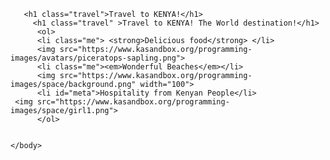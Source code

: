 <!DOCTYPE html>
<html>
    <head>
        <meta charset="utf-8">
        <title>Project: Travel webpage</title>
    </head>
    <style>
      .travel {background-color:rgb(173, 138, 173);}
      .me { color:rgb(132, 204, 25);}
      #meta {color:rgb(23, 99, 230);}
    </style>
    <body>
    
       <h1 class="travel">Travel to KENYA!</h1>
         <h1 class="travel" >Travel to KENYA! The World destination!</h1>
          <ol> 
          <li class="me"> <strong>Delicious food</strong> </li>
          <img src="https://www.kasandbox.org/programming-images/avatars/piceratops-sapling.png">
          <li class="me"><em>Wonderful Beaches</em></li>
          <img src="https://www.kasandbox.org/programming-images/space/background.png" width="100"> 
          <li id="meta">Hospitality from Kenyan People</li>
     <img src="https://www.kasandbox.org/programming-images/space/girl1.png">          
          </ol>
        
        
    </body>
</html>

